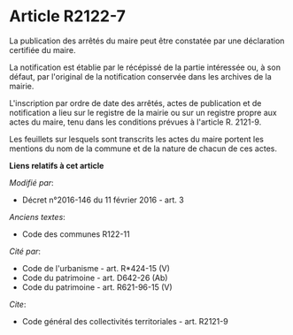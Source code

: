 # Article R2122-7

La publication des arrêtés du maire peut être constatée par une déclaration certifiée du maire. 

La notification est établie par le récépissé de la partie intéressée ou, à son défaut, par l'original de la notification
conservée dans les archives de la mairie. 

L'inscription par ordre de date des arrêtés, actes de publication et de notification a lieu sur le registre de la mairie ou
sur un registre propre aux actes du maire, tenu dans les conditions prévues à l'article R. 2121-9. 

Les feuillets sur lesquels sont transcrits les actes du maire portent les mentions du nom de la commune et de la nature de
chacun de ces actes.

**Liens relatifs à cet article**

_Modifié par_:

  - Décret n°2016-146 du 11 février 2016 - art. 3

_Anciens textes_:

  - Code des communes R122-11

_Cité par_:

  - Code de l'urbanisme - art. R*424-15 (V)
  - Code du patrimoine - art. D642-26 (Ab)
  - Code du patrimoine - art. R621-96-15 (V)

_Cite_:

  - Code général des collectivités territoriales - art. R2121-9
